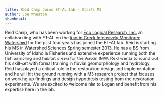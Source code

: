 ```yaml
---
title: Reid Camp Joins ET-AL Lab - Starts MS
author: Joe Wheaton
thumbnail: 
---
```


Reid Camp, who has been working for [Eco Logical Research, Inc.](http://ecologicalresearch.net/) an collaborating with ET-AL on the [Asotin Creek Intensively Monitored Watershed](http://etal.joewheaton.org/projects/current-projects/elr-asotin-lwd-restoration-and-imw) for the past four years has joined the ET-AL lab. Reid is starting his MS in Watershed Sciences Spring semester 2013. He has a BS from University of Idaho in Fisheries and extensive experience running both the fish sampling and habitat crews for the Asotin IMW.  Reid wants to round out his skill-set with formal training in fluvial geomorphology and hydrology. Reid has played a critical role in the restoration design and implementation and he will hit the ground running with a MS research project that focuses on working up findings and design hypothesis testing from the restoration experiments. We are excited to welcome him to Logan and benefit from his expertise here in the lab. 